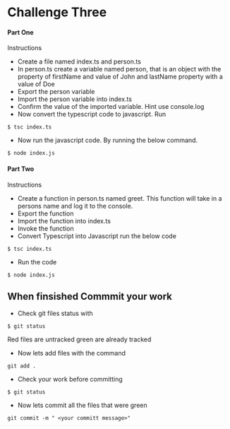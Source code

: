 # Challenge Three

#### Part One
Instructions
* Create a file named index.ts and person.ts
* In person.ts create a variable named person, that is an object with the property of firstName and value of John and lastName property with a value of Doe
* Export the person variable
* Import the person variable into index.ts
* Confirm the value of the imported variable. Hint use console.log
* Now convert the typescript code to javascript. Run
```
$ tsc index.ts
```
* Now run the javascript code. By running the below command.
```
$ node index.js
```
#### Part Two
Instructions
* Create a function in person.ts named greet. This function will take in a persons name and log it to the console.
* Export  the function
* Import the function into index.ts
* Invoke the function
* Convert Typescript into Javascript run the below code
```
$ tsc index.ts
```
* Run the code
```
$ node index.js
```
## When finsished Commmit your work
* Check git files status with
``` 
$ git status
````
Red files are untracked green are already tracked

* Now lets add files with the command 
```
git add .
````
* Check your work before committing
```
$ git status
```
* Now lets commit all the files that were green 
``` 
git commit -m " <your committ message>"
```
